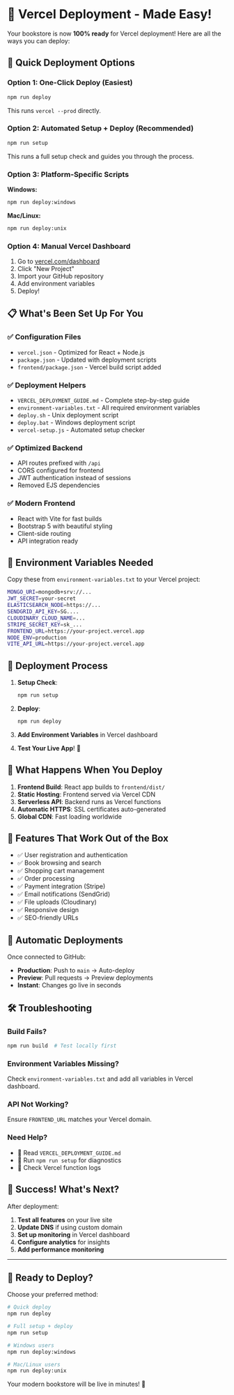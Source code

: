 # 🚀 Vercel Deployment - Made Easy!

Your bookstore is now **100% ready** for Vercel deployment! Here are all the ways you can deploy:

## 🎯 Quick Deployment Options

### Option 1: One-Click Deploy (Easiest)
```bash
npm run deploy
```
This runs `vercel --prod` directly.

### Option 2: Automated Setup + Deploy (Recommended)
```bash
npm run setup
```
This runs a full setup check and guides you through the process.

### Option 3: Platform-Specific Scripts

**Windows:**
```bash
npm run deploy:windows
```

**Mac/Linux:**
```bash
npm run deploy:unix
```

### Option 4: Manual Vercel Dashboard
1. Go to [vercel.com/dashboard](https://vercel.com/dashboard)
2. Click "New Project"
3. Import your GitHub repository
4. Add environment variables
5. Deploy!

## 📋 What's Been Set Up For You

### ✅ Configuration Files
- `vercel.json` - Optimized for React + Node.js
- `package.json` - Updated with deployment scripts
- `frontend/package.json` - Vercel build script added

### ✅ Deployment Helpers
- `VERCEL_DEPLOYMENT_GUIDE.md` - Complete step-by-step guide
- `environment-variables.txt` - All required environment variables
- `deploy.sh` - Unix deployment script
- `deploy.bat` - Windows deployment script
- `vercel-setup.js` - Automated setup checker

### ✅ Optimized Backend
- API routes prefixed with `/api`
- CORS configured for frontend
- JWT authentication instead of sessions
- Removed EJS dependencies

### ✅ Modern Frontend
- React with Vite for fast builds
- Bootstrap 5 with beautiful styling
- Client-side routing
- API integration ready

## 🔧 Environment Variables Needed

Copy these from `environment-variables.txt` to your Vercel project:

```bash
MONGO_URI=mongodb+srv://...
JWT_SECRET=your-secret
ELASTICSEARCH_NODE=https://...
SENDGRID_API_KEY=SG....
CLOUDINARY_CLOUD_NAME=...
STRIPE_SECRET_KEY=sk_...
FRONTEND_URL=https://your-project.vercel.app
NODE_ENV=production
VITE_API_URL=https://your-project.vercel.app
```

## 🎯 Deployment Process

1. **Setup Check**:
   ```bash
   npm run setup
   ```

2. **Deploy**:
   ```bash
   npm run deploy
   ```

3. **Add Environment Variables** in Vercel dashboard

4. **Test Your Live App**! 🎉

## 🚀 What Happens When You Deploy

1. **Frontend Build**: React app builds to `frontend/dist/`
2. **Static Hosting**: Frontend served via Vercel CDN
3. **Serverless API**: Backend runs as Vercel functions
4. **Automatic HTTPS**: SSL certificates auto-generated
5. **Global CDN**: Fast loading worldwide

## 📱 Features That Work Out of the Box

- ✅ User registration and authentication
- ✅ Book browsing and search
- ✅ Shopping cart management
- ✅ Order processing
- ✅ Payment integration (Stripe)
- ✅ Email notifications (SendGrid)
- ✅ File uploads (Cloudinary)
- ✅ Responsive design
- ✅ SEO-friendly URLs

## 🔄 Automatic Deployments

Once connected to GitHub:
- **Production**: Push to `main` → Auto-deploy
- **Preview**: Pull requests → Preview deployments
- **Instant**: Changes go live in seconds

## 🛠️ Troubleshooting

### Build Fails?
```bash
npm run build  # Test locally first
```

### Environment Variables Missing?
Check `environment-variables.txt` and add all variables in Vercel dashboard.

### API Not Working?
Ensure `FRONTEND_URL` matches your Vercel domain.

### Need Help?
- 📖 Read `VERCEL_DEPLOYMENT_GUIDE.md`
- 🔧 Run `npm run setup` for diagnostics
- 🐛 Check Vercel function logs

## 🎉 Success! What's Next?

After deployment:
1. **Test all features** on your live site
2. **Update DNS** if using custom domain
3. **Set up monitoring** in Vercel dashboard
4. **Configure analytics** for insights
5. **Add performance monitoring**

---

## 🚀 Ready to Deploy?

Choose your preferred method:

```bash
# Quick deploy
npm run deploy

# Full setup + deploy
npm run setup

# Windows users
npm run deploy:windows

# Mac/Linux users  
npm run deploy:unix
```

Your modern bookstore will be live in minutes! 🎉
